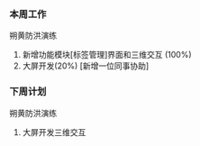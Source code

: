 ### 本周工作

朔黄防洪演练
1. 新增功能模块[标签管理]界面和三维交互 (100%)
2. 大屏开发(20%) [新增一位同事协助]



### 下周计划

朔黄防洪演练

1. 大屏开发三维交互